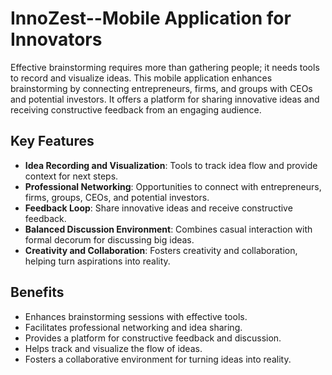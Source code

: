 # InnoZest--Mobile Application for Innovators


Effective brainstorming requires more than gathering people; it needs tools to record and visualize ideas. This mobile application enhances brainstorming by connecting entrepreneurs, firms, and groups with CEOs and potential investors. It offers a platform for sharing innovative ideas and receiving constructive feedback from an engaging audience.

## Key Features

- **Idea Recording and Visualization**: Tools to track idea flow and provide context for next steps.
- **Professional Networking**: Opportunities to connect with entrepreneurs, firms, groups, CEOs, and potential investors.
- **Feedback Loop**: Share innovative ideas and receive constructive feedback.
- **Balanced Discussion Environment**: Combines casual interaction with formal decorum for discussing big ideas.
- **Creativity and Collaboration**: Fosters creativity and collaboration, helping turn aspirations into reality.

## Benefits

- Enhances brainstorming sessions with effective tools.
- Facilitates professional networking and idea sharing.
- Provides a platform for constructive feedback and discussion.
- Helps track and visualize the flow of ideas.
- Fosters a collaborative environment for turning ideas into reality.

  
